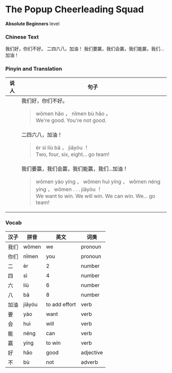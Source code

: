 # The Popup Cheerleading Squad
**Absolute Beginners** level
### Chinese Text
我们好，你们不好。
二四六八，加油！
我们要赢，我们会赢，我们能赢，我们...加油！

### Pinyin and Translation
|说人|句子|
|----|----|
||我们好，你们不好。<blockquote>wǒmen hǎo ， nǐmen bù hǎo 。<br />We're good. You're not good.</blockquote>|
||二四六八，加油！<blockquote>èr sì liù bā ， jiāyóu ！<br />Two, four, six, eight... go team!</blockquote>|
||我们要赢，我们会赢，我们能赢，我们...加油！<blockquote>wǒmen yào yíng ， wǒmen huì yíng ， wǒmen néng yíng ， wǒmen . . . jiāyóu ！<br />We want to win. We will win. We can win. We... go team!</blockquote>|
### Vocab
|汉子|拼音|英文|词类|
|----|----|----|----|
|我们|wǒmen|we|pronoun|
|你们|nǐmen|you|pronoun|
|二|èr|2|number|
|四|sì|4|number|
|六|liù|6|number|
|八|bā|8|number|
|加油|jiāyóu|to add effort|verb|
|要|yào|want|verb|
|会|huì|will|verb|
|能|néng|can|verb|
|赢|yíng|to win|verb|
|好|hǎo|good|adjective|
|不|bù|not|adverb|